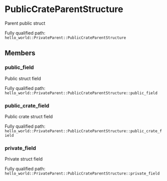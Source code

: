 # PublicCrateParentStructure

Parent public struct


Fully qualified path: `hello_world::PrivateParent::PublicCrateParentStructure`

## Members

### public_field

Public struct field

Fully qualified path: `hello_world::PrivateParent::PublicCrateParentStructure::public_field`


### public_crate_field

Public crate struct field

Fully qualified path: `hello_world::PrivateParent::PublicCrateParentStructure::public_crate_field`


### private_field

Private struct field

Fully qualified path: `hello_world::PrivateParent::PublicCrateParentStructure::private_field`



